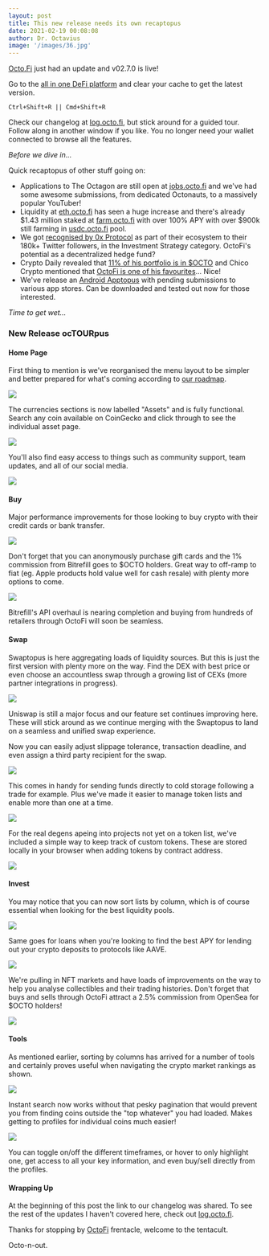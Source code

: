 ```yaml
---
layout: post
title: This new release needs its own recaptopus
date: 2021-02-19 00:08:08
author: Dr. Octavius
image: '/images/36.jpg'
---
```


[Octo.Fi](https://octo.fi) just had an update and v02.7.0 is live!

Go to the [all in one DeFi platform](https://octo.fi) and clear your cache to get the latest version.

`Ctrl+Shift+R || Cmd+Shift+R`

Check our changelog at [log.octo.fi](https://log.octo.fi), but stick around for a guided tour. Follow along in another window if you like. You no longer need your wallet connected to browse all the features.

_Before we dive in..._

Quick recaptopus of other stuff going on:

- Applications to The Octagon are still open at [jobs.octo.fi](https://jobs.octo.fi) and we've had some awesome submissions, from dedicated Octonauts, to a massively popular YouTuber!
- Liquidity at [eth.octo.fi](https://eth.octo.fi) has seen a huge increase and there's already $1.43 million staked at [farm.octo.fi](https://farm.octo.fi) with over 100% APY with over $900k still farming in [usdc.octo.fi](https://usdc.octo.fi) pool.
- We got [recognised by 0x Protocol](https://twitter.com/0xproject/status/1362211832950181891) as part of their ecosystem to their 180k+ Twitter followers, in the Investment Strategy category. OctoFi's potential as a decentralized hedge fund?
- Crypto Daily revealed that [11% of his portfolio is in $OCTO](https://twitter.com/octofinance/status/1362611621483356162) and Chico Crypto mentioned that [OctoFi is one of his favourites](https://youtu.be/W-8nfM0U8SY?t=2275)... Nice!
- We've release an [Android Apptopus](https://github.com/octofi/octofi-app-android/blob/main/OctoFi.apk) with pending submissions to various app stores. Can be downloaded and tested out now for those interested.

_Time to get wet..._

### New Release ocTOURpus

#### Home Page
First thing to mention is we've reorganised the menu layout to be simpler and better prepared for what's coming according to [our roadmap](https://todo.octo.fi).

![](https://i.imgur.com/oYz3aJp.png)

The currencies sections is now labelled "Assets" and is fully functional. Search any coin available on CoinGecko and click through to see the individual asset page.

![](https://i.imgur.com/GRiWn4o.png)

You'll also find easy access to things such as community support, team updates, and all of our social media.

![](https://i.imgur.com/2nS7XcB.png)

#### Buy

Major performance improvements for those looking to buy crypto with their credit cards or bank transfer. 

![](https://i.imgur.com/aKV6YvG.png)

Don't forget that you can anonymously purchase gift cards and the 1% commission from Bitrefill goes to $OCTO holders. Great way to off-ramp to fiat (eg. Apple products hold value well for cash resale) with plenty more options to come.

![](https://i.imgur.com/bBaHzol.png)

Bitrefill's API overhaul is nearing completion and buying from hundreds of retailers through OctoFi will soon be seamless.

#### Swap

Swaptopus is here aggregating loads of liquidity sources. But this is just the first version with plenty more on the way. Find the DEX with best price or even choose an accountless swap through a growing list of CEXs (more partner integrations in progress).

![](https://i.imgur.com/Owo9oSj.png)

Uniswap is still a major focus and our feature set continues improving here. These will stick around as we continue merging with the Swaptopus to land on a seamless and unified swap experience.

Now you can easily adjust slippage tolerance, transaction deadline, and even assign a third party recipient for the swap.

![](https://i.imgur.com/YJIuexp.png)

 This comes in handy for sending funds directly to cold storage following a trade for example. Plus we've made it easier to manage token lists and enable more than one at a time.

![](https://i.imgur.com/f5MM3By.png)

For the real degens apeing into projects not yet on a token list, we've included a simple way to keep track of custom tokens. These are stored locally in your browser when adding tokens by contract address.

![](https://i.imgur.com/nhVEvnz.png)

#### Invest

You may notice that you can now sort lists by column, which is of course essential when looking for the best liquidity pools.

![](https://i.imgur.com/xDPD6gx.png)

Same goes for loans when you're looking to find the best APY for lending out your crypto deposits to protocols like AAVE.

![](https://i.imgur.com/Yvmofz5.png)

We're pulling in NFT markets and have loads of improvements on the way to help you analyse collectibles and their trading histories. Don't forget that buys and sells through OctoFi attract a 2.5% commission from OpenSea for $OCTO holders!

![](https://i.imgur.com/dD3DWod.png)

#### Tools

As mentioned earlier, sorting by columns has arrived for a number of tools and certainly proves useful when navigating the crypto market rankings as shown.

![](https://i.imgur.com/1DfjA1Y.png)

Instant search now works without that pesky pagination that would prevent you from finding coins outside the "top whatever" you had loaded. Makes getting to profiles for individual coins much easier!

![](https://i.imgur.com/RDHpgl2.png)

You can toggle on/off the different timeframes, or hover to only highlight one, get access to all your key information, and even buy/sell directly from the profiles.

#### Wrapping Up

At the beginning of this post the link to our changelog was shared. To see the rest of the updates I haven't covered here, check out [log.octo.fi](https://log.octo.fi).

Thanks for stopping by [OctoFi](https://octo.fi) frentacle, welcome to the tentacult.

Octo-n-out.
